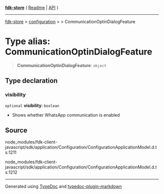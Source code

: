 [**fdk-store**](../../../README.md) ( [Readme](../../../README.md) \| [API](../../../API.md) )

---

[fdk-store](../../../API.md) > [configuration](../../README.md) > [<internal>](../README.md) > CommunicationOptinDialogFeature

# Type alias: CommunicationOptinDialogFeature

> **CommunicationOptinDialogFeature**: `object`

## Type declaration

### visibility

`optional` **visibility**: `boolean`

- Shows whether WhatsApp communication is enabled

## Source

node_modules/fdk-client-javascript/sdk/application/Configuration/ConfigurationApplicationModel.d.ts:1211

node_modules/fdk-client-javascript/sdk/application/Configuration/ConfigurationApplicationModel.d.ts:1212

---

Generated using [TypeDoc](https://typedoc.org/) and [typedoc-plugin-markdown](https://www.npmjs.com/package/typedoc-plugin-markdown)

